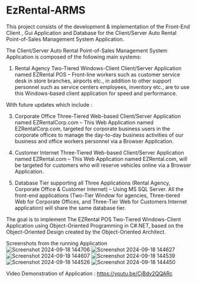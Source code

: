 # EzRental-ARMS
This project consists of the development & implementation of the Front-End Client , Gui Application and  Database  for the Client/Server Auto Rental Point-of-Sales Management System Application.

The Client/Server Auto Rental Point-of-Sales Management System Application is composed of the following main systems:

 1. Rental Agency Two-Tiered Windows-Client Client/Server Application named EZRental POS – Front-line workers such as customer service desk in store branches, airports etc., in addition to other support personnel such as service centers employees, inventory etc., are to use this Windows-based client application for speed and performance.

 With future updates which include :
 
 3. Corporate Office Three-Tiered Web-based Client/Server Application named EZRentalCorp.com – This Web Application named EZRentalCorp.com, targeted for corporate business users in the corporate offices to manage the day-to-day business activities of our business and office workers personnel via a Browser Application.

4. Customer Internet Three-Tiered Web-based Client/Server Application named EZRental.com – This Web Application named EZRental.com,  will be targeted for customers who will reserve vehicles online via a Browser Application.

 5. Database Tier supporting all Three Applications (Rental Agency, Corporate Office & Customer Internet) – Using MS SQL Server. All the front-end applications (Two-Tier Window for agencies, Three-tiered Web for Corporate Offices, and Three-Tier Web for Customers Internet application) will share the same database tier.

The goal is to  implement The EZRental POS Two-Tiered Windows-Client Application using Object-Oriented Programming in C#.NET, based on the Object-Oriented Design created by the Object-Oriented Architect.

Screenshots from the running Application
![Screenshot 2024-09-18 144706](https://github.com/user-attachments/assets/d30b2802-f222-4561-8a21-a6d0d9f6f8ce)
![Screenshot 2024-09-18 144627](https://github.com/user-attachments/assets/59aa8620-17c4-4be9-89e6-859b4f8a8f13)
![Screenshot 2024-09-18 144607](https://github.com/user-attachments/assets/82bfef21-d71e-4adf-a209-ae350ea0f3f4)
![Screenshot 2024-09-18 144539](https://github.com/user-attachments/assets/c5db39eb-4c2a-490e-b65a-e026a4fa967f)
![Screenshot 2024-09-18 144526](https://github.com/user-attachments/assets/49717f62-93ff-4ae1-b7ce-4fb754a7754f)
![Screenshot 2024-09-18 144450](https://github.com/user-attachments/assets/204fb7b4-af06-4d46-bcea-0e7fd3dad9c1)

Video Demonstration of Application : https://youtu.be/CjBdv2QQARc
